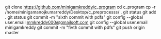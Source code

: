 git clone https://github.com/minigamkreddy/c_program
cd c_program
cp -r /home/minigamanojkumarreddy/Desktop/c_preprocesss/ .
git status
git add .
git status
git commit -m "sixth commit with pdfs"
git config --global user.email mmkreddy000@gmailsoft.com
git config --global user.email minigamkreddy
git commit -m "fivth commit with pdfs"
git push origin master
